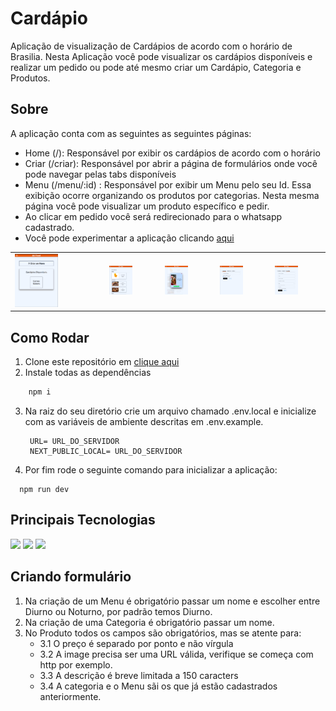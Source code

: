 # Cardápio

Aplicação de visualização de Cardápios de acordo com o horário de Brasilia. Nesta Aplicação você pode visualizar os cardápios disponíveis e realizar um pedido ou pode até mesmo criar um Cardápio, Categoria e Produtos. 

## Sobre

A aplicação conta com as seguintes as seguintes páginas:
- Home (/): Responsável por exibir os cardápios de acordo com o horário
- Criar (/criar): Responsável por abrir a página de formulários onde você pode navegar pelas tabs disponíveis
- Menu (/menu/:id) : Responsável por exibir um Menu pelo seu Id. Essa exibição ocorre organizando os produtos por categorias. Nesta mesma página você pode visualizar um produto específico e pedir.
- Ao clicar em pedido você será redirecionado para o whatsapp cadastrado.
- Você pode experimentar a aplicação clicando <a href="https://cardapio-app-9dq9.vercel.app/" > aqui</a>
<table>
  <tr>
    <td style="width: 30%;" ><img width="50%" src="./src/assets/1.png" /></td>
    <td><img width="50%" src="./src/assets/2.png" /></td>
    <td><img width="50%" src="./src/assets/3.png" /></td>
    <td><img width="50%" src="./src/assets/4.png" /></td>
    <td><img width="50%" src="./src/assets/5.png" /></td>
  </tr>
</table>

        
## Como Rodar

1. Clone este repositório em <a href="https://github.com/taisoliva/cardapio-app"> clique aqui </a>
2. Instale todas as dependências
  ```bash
      npm i
  ```
3. Na raiz do seu diretório crie um arquivo chamado .env.local e inicialize com as variáveis de ambiente descritas em .env.example.
   ```
    URL= URL_DO_SERVIDOR
    NEXT_PUBLIC_LOCAL= URL_DO_SERVIDOR
   ```
4. Por fim rode o seguinte comando para inicializar a aplicação:
```
  npm run dev
```

## Principais Tecnologias
<div>
    <img src="https://img.shields.io/badge/next%20js-000000?style=for-the-badge&logo=nextdotjs&logoColor=white"/>
   <img src="https://img.shields.io/badge/Tailwind_CSS-38B2AC?style=for-the-badge&logo=tailwind-css&logoColor=white"/>
   <img src="https://img.shields.io/badge/Material%20UI-007FFF?style=for-the-badge&logo=mui&logoColor=white"/>
</div>

## Criando formulário

1. Na criação de um Menu é obrigatório passar um nome e escolher entre Diurno ou Noturno, por padrão temos Diurno.
2. Na criação de uma Categoria é obrigatório passar um nome.
3. No Produto todos os campos são obrigatórios, mas se atente para:
     - 3.1 O preço é separado por ponto e não vírgula
     - 3.2 A image precisa ser uma URL válida, verifique se começa com http por exemplo.
     - 3.3 A descrição é breve limitada a 150 caracters
     - 3.4 A categoria e o Menu sãi os que já estão cadastrados anteriormente.
